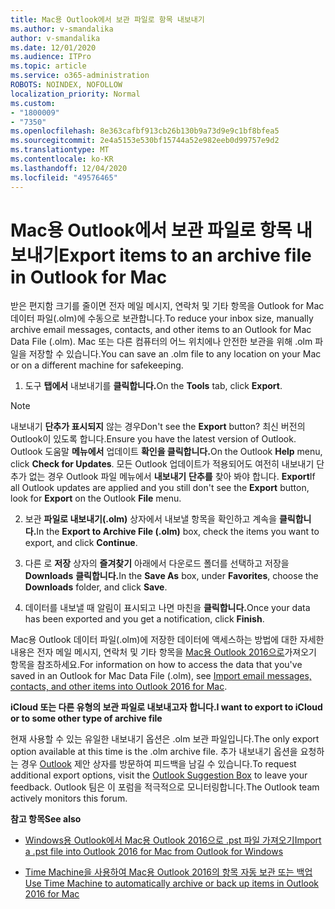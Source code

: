 ```yaml
---
title: Mac용 Outlook에서 보관 파일로 항목 내보내기
ms.author: v-smandalika
author: v-smandalika
ms.date: 12/01/2020
ms.audience: ITPro
ms.topic: article
ms.service: o365-administration
ROBOTS: NOINDEX, NOFOLLOW
localization_priority: Normal
ms.custom:
- "1800009"
- "7350"
ms.openlocfilehash: 8e363cafbf913cb26b130b9a73d9e9c1bf8bfea5
ms.sourcegitcommit: 2e4a5153e530bf15744a52e982eeb0d99757e9d2
ms.translationtype: MT
ms.contentlocale: ko-KR
ms.lasthandoff: 12/04/2020
ms.locfileid: "49576465"
---
```

# <a name="export-items-to-an-archive-file-in-outlook-for-mac"></a><span data-ttu-id="eb454-102">Mac용 Outlook에서 보관 파일로 항목 내보내기</span><span class="sxs-lookup"><span data-stu-id="eb454-102">Export items to an archive file in Outlook for Mac</span></span>

<span data-ttu-id="eb454-103">받은 편지함 크기를 줄이면 전자 메일 메시지, 연락처 및 기타 항목을 Outlook for Mac 데이터 파일(.olm)에 수동으로 보관합니다.</span><span class="sxs-lookup"><span data-stu-id="eb454-103">To reduce your inbox size, manually archive email messages, contacts, and other items to an Outlook for Mac Data File (.olm).</span></span> <span data-ttu-id="eb454-104">Mac 또는 다른 컴퓨터의 어느 위치에나 안전한 보관을 위해 .olm 파일을 저장할 수 있습니다.</span><span class="sxs-lookup"><span data-stu-id="eb454-104">You can save an .olm file to any location on your Mac or on a different machine for safekeeping.</span></span>

1. <span data-ttu-id="eb454-105">도구 **탭에서** 내보내기를 **클릭합니다.**</span><span class="sxs-lookup"><span data-stu-id="eb454-105">On the **Tools** tab, click **Export**.</span></span>

> [!NOTE]
> <span data-ttu-id="eb454-106">내보내기 **단추가 표시되지** 않는 경우</span><span class="sxs-lookup"><span data-stu-id="eb454-106">Don't see the **Export** button?</span></span> <span data-ttu-id="eb454-107">최신 버전의 Outlook이 있도록 합니다.</span><span class="sxs-lookup"><span data-stu-id="eb454-107">Ensure you have the latest version of Outlook.</span></span> <span data-ttu-id="eb454-108">Outlook 도움말 **메뉴에서** 업데이트 **확인을 클릭합니다.**</span><span class="sxs-lookup"><span data-stu-id="eb454-108">On the Outlook **Help** menu, click **Check for Updates**.</span></span> <span data-ttu-id="eb454-109">모든 Outlook 업데이트가 적용되어도 여전히 내보내기 단추가 없는 경우 Outlook 파일 메뉴에서 **내보내기** **단추를** 찾아 봐야 합니다. **Export**</span><span class="sxs-lookup"><span data-stu-id="eb454-109">If all Outlook updates are applied and you still don't see the **Export** button, look for **Export** on the Outlook **File** menu.</span></span>

2. <span data-ttu-id="eb454-110">보관 **파일로 내보내기(.olm)** 상자에서 내보낼 항목을 확인하고 계속을 **클릭합니다.**</span><span class="sxs-lookup"><span data-stu-id="eb454-110">In the **Export to Archive File (.olm)** box, check the items you want to export, and click **Continue**.</span></span>

3. <span data-ttu-id="eb454-111">다른 로 **저장** 상자의 **즐겨찾기** 아래에서 다운로드 폴더를 선택하고 저장을 **Downloads** **클릭합니다.**</span><span class="sxs-lookup"><span data-stu-id="eb454-111">In the **Save As** box, under **Favorites**, choose the **Downloads** folder, and click **Save**.</span></span>

4. <span data-ttu-id="eb454-112">데이터를 내보낼 때 알림이 표시되고 나면 마친을 **클릭합니다.**</span><span class="sxs-lookup"><span data-stu-id="eb454-112">Once your data has been exported and you get a notification, click **Finish**.</span></span>

<span data-ttu-id="eb454-113">Mac용 Outlook 데이터 파일(.olm)에 저장한 데이터에 액세스하는 방법에 대한 자세한 내용은 전자 메일 메시지, 연락처 및 기타 항목을 [Mac용 Outlook 2016으로](https://support.microsoft.com/office/import-and-export-outlook-email-contacts-and-calendar-92577192-3881-4502-b79d-c3bbada6c8ef#ID0EAACAAA=macOS)가져오기 항목을 참조하세요.</span><span class="sxs-lookup"><span data-stu-id="eb454-113">For information on how to access the data that you've saved in an Outlook for Mac Data File (.olm), see [Import email messages, contacts, and other items into Outlook 2016 for Mac](https://support.microsoft.com/office/import-and-export-outlook-email-contacts-and-calendar-92577192-3881-4502-b79d-c3bbada6c8ef#ID0EAACAAA=macOS).</span></span>

<span data-ttu-id="eb454-114">**iCloud 또는 다른 유형의 보관 파일로 내보내고자 합니다.**</span><span class="sxs-lookup"><span data-stu-id="eb454-114">**I want to export to iCloud or to some other type of archive file**</span></span>

<span data-ttu-id="eb454-115">현재 사용할 수 있는 유일한 내보내기 옵션은 .olm 보관 파일입니다.</span><span class="sxs-lookup"><span data-stu-id="eb454-115">The only export option available at this time is the .olm archive file.</span></span> <span data-ttu-id="eb454-116">추가 내보내기 옵션을 요청하는 경우 [Outlook](https://outlook.uservoice.com/) 제안 상자를 방문하여 피드백을 남길 수 있습니다.</span><span class="sxs-lookup"><span data-stu-id="eb454-116">To request additional export options, visit the [Outlook Suggestion Box](https://outlook.uservoice.com/) to leave your feedback.</span></span> <span data-ttu-id="eb454-117">Outlook 팀은 이 포럼을 적극적으로 모니터링합니다.</span><span class="sxs-lookup"><span data-stu-id="eb454-117">The Outlook team actively monitors this forum.</span></span>

<span data-ttu-id="eb454-118">**참고 항목**</span><span class="sxs-lookup"><span data-stu-id="eb454-118">**See also**</span></span>

- [<span data-ttu-id="eb454-119">Windows용 Outlook에서 Mac용 Outlook 2016으로 .pst 파일 가져오기</span><span class="sxs-lookup"><span data-stu-id="eb454-119">Import a .pst file into Outlook 2016 for Mac from Outlook for Windows</span></span>](https://support.microsoft.com/office/import-a-pst-file-into-outlook-for-mac-from-outlook-for-windows-b4a6a1d6-94bb-4c85-a4fc-a83dc690e18c)

- [<span data-ttu-id="eb454-120">Time Machine을 사용하여 Mac용 Outlook 2016의 항목 자동 보관 또는 백업</span><span class="sxs-lookup"><span data-stu-id="eb454-120">Use Time Machine to automatically archive or back up items in Outlook 2016 for Mac</span></span>](https://support.microsoft.com/office/automatically-archive-or-back-up-outlook-for-mac-items-441fcce5-2262-4b64-ac8c-fa949df989f5)
